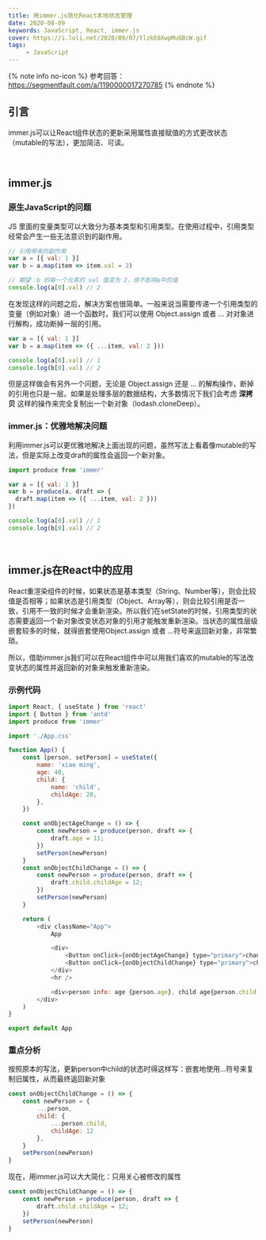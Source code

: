 ```yaml
---
title: 用immer.js简化React本地状态管理
date: 2020-08-09
keywords: JavaScript, React, immer.js
cover: https://i.loli.net/2020/09/07/tlzkE8XwpMuGBcW.gif
tags:
     - JavaScript
---
```



{% note info no-icon %}
参考回答：https://segmentfault.com/a/1190000017270785
{% endnote %}

## 引言

immer.js可以让React组件状态的更新采用属性直接赋值的方式更改状态（mutable的写法），更加简洁、可读。

<br/>


## immer.js

### 原生JavaScript的问题

JS 里面的变量类型可以大致分为基本类型和引用类型。在使用过程中，引用类型经常会产生一些无法意识到的副作用。

```JavaScript
// 引用带来的副作用
var a = [{ val: 1 }]
var b = a.map(item => item.val = 2)

// 期望：b 的每一个元素的 val 值变为 2，但不影响a中的值
console.log(a[0].val) // 2
```

在发现这样的问题之后，解决方案也很简单。一般来说当需要传递一个引用类型的变量（例如对象）进一个函数时，我们可以使用 Object.assign 或者 ... 对对象进行解构，成功断掉一层的引用。

```JavaScript
var a = [{ val: 1 }]
var b = a.map(item => ({ ...item, val: 2 }))

console.log(a[0].val) // 1
console.log(b[0].val) // 2
```

但是这样做会有另外一个问题，无论是 Object.assign 还是 ... 的解构操作，断掉的引用也只是一层。如果是处理多层的数据结构，大多数情况下我们会考虑 **深拷贝** 这样的操作来完全复制出一个新对象（lodash.cloneDeep）。


### immer.js：优雅地解决问题

利用immer.js可以更优雅地解决上面出现的问题，虽然写法上看着像mutable的写法，但是实际上改变draft的属性会返回一个新对象。

```JavaScript
import produce from 'immer'

var a = [{ val: 1 }]
var b = produce(a, draft => {
  draft.map(item => ({ ...item, val: 2 }))
})

console.log(a[0].val) // 1
console.log(b[0].val) // 2
```

<br/>


## immer.js在React中的应用

React重渲染组件的时候，如果状态是基本类型（String、Number等），则会比较值是否相等；如果状态是引用类型（Object、Array等），则会比较引用是否一致，引用不一致的时候才会重新渲染。所以我们在setState的时候，引用类型的状态需要返回一个新对象改变状态对象的引用才能触发重新渲染。当状态的属性层级嵌套较多的时候，就得嵌套使用Object.assign 或者 ...符号来返回新对象，非常繁琐。

所以，借助immer.js我们可以在React组件中可以用我们喜欢的mutable的写法改变状态的属性并返回新的对象来触发重新渲染。


### 示例代码

```JavaScript
import React, { useState } from 'react'
import { Button } from 'antd'
import produce from 'immer'

import './App.css'

function App() {
    const [person, setPerson] = useState({
        name: 'xiao ming',
        age: 40,
        child: {
            name: 'child',
            childAge: 20,
        },
    })

    const onObjectAgeChange = () => {
        const newPerson = produce(person, draft => {
            draft.age = 11;
        })
        setPerson(newPerson)
    }
    const onObjectChildChange = () => {
        const newPerson = produce(person, draft => {
            draft.child.childAge = 12;
        })
        setPerson(newPerson)
    }

    return (
        <div className="App">
            App

            <div>
                <Button onClick={onObjectAgeChange} type="primary">change object age</Button>
                <Button onClick={onObjectChildChange} type="primary">change object child</Button>
            </div>
            <hr />

            <div>person info: age {person.age}, child age{person.child.childAge}</div>
        </div>
    )
}

export default App
```

### 重点分析

按照原本的写法，更新person中child的状态时得这样写：嵌套地使用...符号来复制旧属性，从而最终返回新对象

```JavaScript
const onObjectChildChange = () => {
    const newPerson = {
        ...person,
        child: {
            ...person.child,
            childAge: 12
        },
    }
    setPerson(newPerson)
}
```

现在，用immer.js可以大大简化：只用关心被修改的属性

```JavaScript
const onObjectChildChange = () => {
    const newPerson = produce(person, draft => {
        draft.child.childAge = 12;
    })
    setPerson(newPerson)
}
```